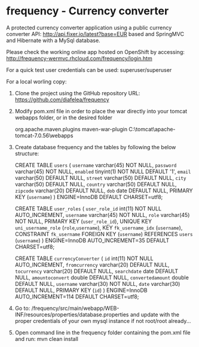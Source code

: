# frequency - Currency converter
A protected currency converter application using a public currency converter API: http://api.fixer.io/latest?base=EUR based and SpringMVC and Hibernate with a MySql database.

Please check the working online app hosted on OpenShift by accessing:
http://frequency-wermvc.rhcloud.com/frequency/login.htm

For a quick test user credentials can be used: superuser/superuser 

For a local worling copy:

1. Clone the project using the GitHub repository URL: 
   https://github.com/diafelea/frequency 
   
2. Modify pom.xml file in order to place the war directly into your tomcat webapps folder, or in the desired folder
   
   <plugin>
		<groupId>org.apache.maven.plugins</groupId>
		<artifactId>maven-war-plugin</artifactId>
		<configuration>
			<outputDirectory>C:\tomcat\apache-tomcat-7.0.56\webapps</outputDirectory> 
		</configuration>
	</plugin>
	
3. Create database frequency and the tables by following the below structure:

	CREATE TABLE `users` (
	  `username` varchar(45) NOT NULL,
	  `password` varchar(45) NOT NULL,
	  `enabled` tinyint(1) NOT NULL DEFAULT '1',
	  `email` varchar(50) DEFAULT NULL,
	  `street` varchar(50) DEFAULT NULL,
	  `city` varchar(50) DEFAULT NULL,
	  `country` varchar(50) DEFAULT NULL,
	  `zipcode` varchar(20) DEFAULT NULL,
	  `dob` date DEFAULT NULL,
	  PRIMARY KEY (`username`)
	) ENGINE=InnoDB DEFAULT CHARSET=utf8;


	CREATE TABLE `user_roles` (
	  `user_role_id` int(11) NOT NULL AUTO_INCREMENT,
	  `username` varchar(45) NOT NULL,
	  `role` varchar(45) NOT NULL,
	  PRIMARY KEY (`user_role_id`),
	  UNIQUE KEY `uni_username_role` (`role`,`username`),
	  KEY `fk_username_idx` (`username`),
	  CONSTRAINT `fk_username` FOREIGN KEY (`username`) REFERENCES `users` (`username`)
	) ENGINE=InnoDB AUTO_INCREMENT=35 DEFAULT CHARSET=utf8;

	CREATE TABLE `currencyConverter` (
	  `id` int(11) NOT NULL AUTO_INCREMENT,
	  `fromcurrency` varchar(20) DEFAULT NULL,
	  `tocurrency` varchar(20) DEFAULT NULL,
	  `searchdate` date DEFAULT NULL,
	  `amountoconvert` double DEFAULT NULL,
	  `convertedamount` double DEFAULT NULL,
	  `username` varchar(30) NOT NULL,
	  `date` varchar(30) DEFAULT NULL,
	  PRIMARY KEY (`id`)
	) ENGINE=InnoDB AUTO_INCREMENT=114 DEFAULT CHARSET=utf8;

4. Go to: /frequency/src/main/webapp/WEB-INF/resources/properties/database.properties and update with the proper credentials of your own mysql instance if not root/root already...

5. Open command line in the frequency folder containing the pom.xml file and run: mvn clean install 

